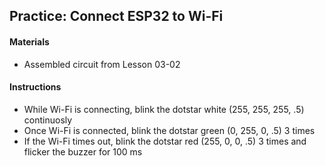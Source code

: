 ## Practice: Connect ESP32 to Wi-Fi

#### Materials
 - Assembled circuit from Lesson 03-02

#### Instructions
 - While Wi-Fi is connecting, blink the dotstar white (255, 255, 255, .5) continuosly
 - Once Wi-Fi is connected, blink the dotstar green (0, 255, 0, .5) 3 times
 - If the Wi-Fi times out, blink the dotstar red (255, 0, 0, .5) 3 times and flicker the buzzer for 100 ms
